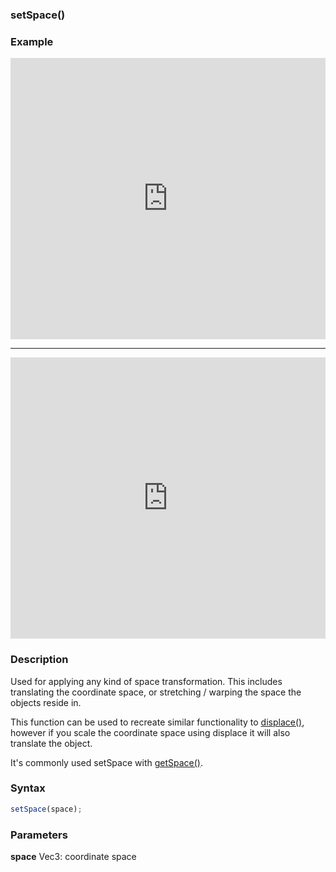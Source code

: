### setSpace()

### Example

<iframe width="100%" height="450px" src="https://shaderpark.netlify.com/sculpture/-M32McTu1HcCLRvSID84?example=true&embed=true" frameborder="0"></iframe>

----

<iframe width="100%" height="450px" src="https://shaderpark.netlify.com/sculpture/-M32O5bxw4Z9Honr2Lnf?example=true&embed=true" frameborder="0"></iframe>

### Description

Used for applying any kind of space transformation. This includes translating the coordinate space, or stretching / warping the space the objects reside in.

This function can be used to recreate similar functionality to [displace()](/references-js/operations/displace.html), however if you scale the coordinate space using displace it will also translate the object.

It's commonly used setSpace with [getSpace()](/references-js/input/getSpace.html).

### Syntax
```js
setSpace(space);
```

### Parameters
**space** Vec3: coordinate space
